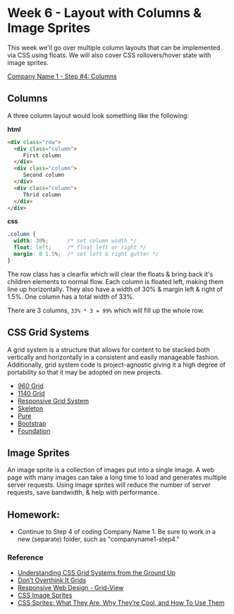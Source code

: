 # Week 6 - Layout with Columns & Image Sprites
This week we'll go over multiple column layouts that can be implemented via CSS using floats. We will also cover CSS rollovers/hover state with image sprites.

[Company Name 1 - Step #4: Columns](http://emmanuelpilande.com/art128/companyname1-step3/)

## Columns
A three column layout would look something like the following:

**html**
```html
<div class="row">
  <div class="column">
     First column
  </div>
  <div class="column">
     Second column
  </div>
  <div class="column">
     Thrid column
  </div>
</div>
```

**css**
```css
.column {
  width: 30%;      /* set column width */
  float: left;     /* float left or right */
  margin: 0 1.5%;  /* set left & right gutter */
}
```

The row class has a clearfix which will clear the floats & bring back it's children elements to normal flow.
Each column is floated left, making them line up horizontally.
They also have a width of 30% & margin left & right of 1.5%.
One column has a total width of 33%.

There are 3 columns, `33% * 3 = 99%` which will fill up the whole row.


## CSS Grid Systems
A grid system is a structure that allows for content to be stacked both vertically and horizontally in a consistent and easily manageable fashion. Additionally, grid system code is project-agnostic giving it a high degree of portability so that it may be adopted on new projects.

- [960 Grid](http://960.gs/)
- [1140 Grid](http://andytaylor.me/2013/04/09/1140px-css-grid-retired/)
- [Responsive Grid System](http://www.responsivegridsystem.com/)
- [Skeleton](http://getskeleton.com/)
- [Pure](http://purecss.io/grids/)
- [Bootstrap](http://getbootstrap.com/css/#grid)
- [Foundation](http://foundation.zurb.com/grid.html)


## Image Sprites
An image sprite is a collection of images put into a single image. A web page with many images can take a long time to load and generates multiple server requests. Using image sprites will reduce the number of server requests, save bandwidth, & help with performance.

## Homework:
- Continue to Step 4 of coding Company Name 1. Be sure to work in a new (separate) folder, such as "companyname1-step4."


### Reference
- [Understanding CSS Grid Systems from the Ground Up](http://www.sitepoint.com/understanding-css-grid-systems/)
- [Don’t Overthink It Grids](https://css-tricks.com/dont-overthink-it-grids/)
- [Responsive Web Design - Grid-View](http://www.w3schools.com/css/css_rwd_grid.asp)
- [CSS Image Sprites](http://www.w3schools.com/css/css_image_sprites.asp)
- [CSS Sprites: What They Are, Why They’re Cool, and How To Use Them](https://css-tricks.com/css-sprites/)

